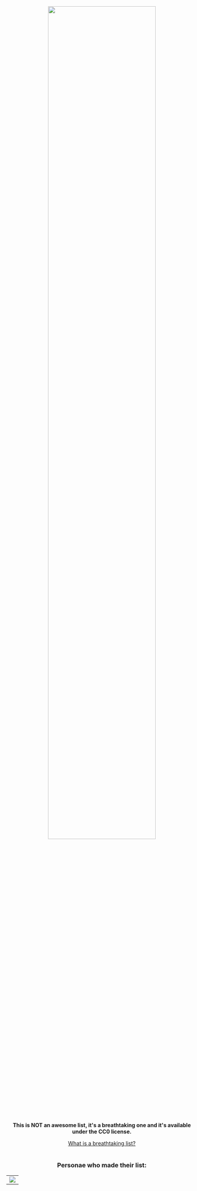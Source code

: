 <div align="center">
  <img style="width:75%;" src="https://img.shields.io/badge/breathtaking-332E00?style=flat&label=%F0%9F%A4%A9&labelColor=ffeb3b">

  <p><b>This is NOT an awesome list, it's a breathtaking one and it's available under the CC0 license.</b></p>

  <p><a href="https://github.com/FTEdianiaK/breathtaking/blob/main/breathtaking.md">What is a breathtaking list?</a></p>

  <h1></h1>

  <h3>Personae who made their list:</h3>

  <table>
    <tr>
      <td>
        <a href="https://github.com/FTEdianiaK/breathtaking-items"><img src="https://github-readme-stats.vercel.app/api/pin/?username=ftedianiak&repo=breathtaking-items&show_owner=true&theme=maroongold&hide_border=true"></a>
      </td>
    </tr>
  </table>
</div>
